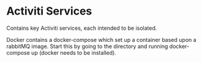 # Activiti Services

Contains key Activiti services, each intended to be isolated.

Docker contains a docker-compose which set up a container based upon a rabbitMQ image. Start this by going to the directory and running docker-compose up (docker needs to be installed).